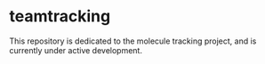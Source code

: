 # teamtracking
This repository is dedicated to the molecule tracking project, and is currently under active development.
